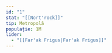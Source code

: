 ```yaml
---
id: "1"
stat: "[[Nort'rock]]"
tip: Metropolă
populație: 1M
lider:
  - "[[Far'ak Frigus|Far'ak Frigus]]"
---
```





